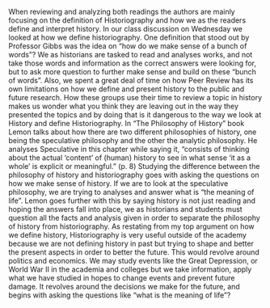 When reviewing and analyzing both readings the authors are mainly focusing on the definition of Historiography and how we as the readers define and interpret history. In our class discussion on Wednesday we looked at how we define historiography. One definition that stood out by Professor Gibbs was the idea on “how do we make sense of a bunch of words”? We as historians are tasked to read and analyses works, and not take those words and information as the correct answers were looking for, but to ask more question to further make sense and build on these “bunch of words”. Also, we spent a great deal of time on how Peer Review has its own limitations on how we define and present history to the public and future research. How these groups use their time to review a topic in history makes us wonder what you think they are leaving out in the way they presented the topics and by doing that is it dangerous to the way we look at History and define Historiography. In “The Philosophy of History” book Lemon talks about how there are two different philosophies of history, one being the speculative philosophy and the other the analytic philosophy. He analyses Speculative in this chapter while saying it, “consists of thinking about the actual ‘content’ of (human) history to see in what sense ‘it as a whole’ is explicit or meaningful.” (p. 8) Studying the difference between the philosophy of history and historiography goes with asking the questions on how we make sense of history. If we are to look at the speculative philosophy, we are trying to analyses and answer what is “the meaning of life”. Lemon goes further with this by saying history is not just reading and hoping the answers fall into place, we as historians and students must question all the facts and analysis given in order to separate the philosophy of history from historiography. As restating from my top argument on how we define history, Historiography is very useful outside of the academy because we are not defining history in past but trying to shape and better the present aspects in order to better the future. This would revolve around politics and economics. We may study events like the Great Depression, or World War II in the academia and colleges but we take information, apply what we have studied in hopes to change events and prevent future damage. It revolves around the decisions we make for the future, and begins with asking the questions like “what is the meaning of life”?
